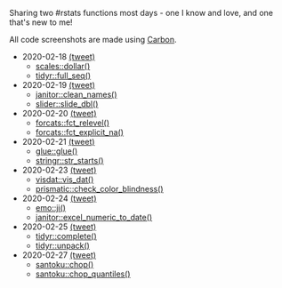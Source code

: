 Sharing two #rstats functions most days - one I know and love, and one that's new to me!

All code screenshots are made using [Carbon](https://carbon.now.sh/).

* 2020-02-18 [(tweet)](https://twitter.com/sharlagelfand/status/1229984121239285761)
    * [scales::dollar()](https://github.com/sharlagelfand/twofunctionsmostdays/tree/master/2020/02/18#scalesdollar---i-know-this-one)
    * [tidyr::full_seq()](https://github.com/sharlagelfand/twofunctionsmostdays/tree/master/2020/02/18#tidyrfull_seq---new-to-me)
* 2020-02-19 [(tweet)](https://twitter.com/sharlagelfand/status/1230213259736813569)
    * [janitor::clean_names()](https://github.com/sharlagelfand/twofunctionsmostdays/tree/master/2020/02/19#janitorclean_names---i-know-this-one)
    * [slider::slide_dbl()](https://github.com/sharlagelfand/twofunctionsmostdays/tree/master/2020/02/19#sliderslide_dbl---new-to-me)
* 2020-02-20 [(tweet)](https://twitter.com/sharlagelfand/status/1230546703645904896)
    * [forcats::fct_relevel()](https://github.com/sharlagelfand/twofunctionsmostdays/tree/master/2020/02/20#forcatsfct_relevel---i-know-this-one)
    * [forcats::fct_explicit_na()](https://github.com/sharlagelfand/twofunctionsmostdays/tree/master/2020/02/20#forcatsfct_explicit_na---new-to-me)
* 2020-02-21 [(tweet)]()
    * [glue::glue()](https://github.com/sharlagelfand/twofunctionsmostdays/tree/master/2020/02/21#glueglue---i-know-this-one)
    * [stringr::str_starts()](https://github.com/sharlagelfand/twofunctionsmostdays/tree/master/2020/02/21#stringrstr_starts---new-to-me)
* 2020-02-23 [(tweet)](https://twitter.com/sharlagelfand/status/1231657192316690432)
    * [visdat::vis_dat()](https://github.com/sharlagelfand/twofunctionsmostdays/tree/master/2020/02/23#visdatvis_dat---i-know-this-one)
    * [prismatic::check_color_blindness()](https://github.com/sharlagelfand/twofunctionsmostdays/tree/master/2020/02/23#prismaticcheck_color_blindness---new-to-me)
* 2020-02-24 [(tweet)](https://twitter.com/sharlagelfand/status/1232135187808563201)
    * [emo::ji()](https://github.com/sharlagelfand/twofunctionsmostdays/tree/master/2020/02/24#emoji---i-know-this-one)
    * [janitor::excel_numeric_to_date()](https://github.com/sharlagelfand/twofunctionsmostdays/tree/master/2020/02/24#janitorexcel_numeric_to_date---new-to-me)
* 2020-02-25 [(tweet)](https://twitter.com/sharlagelfand/status/1232369103425482756)
    * [tidyr::complete()](https://github.com/sharlagelfand/twofunctionsmostdays/tree/master/2020/02/25#tidyrcomplete---i-know-this-one)
    * [tidyr::unpack()](https://github.com/sharlagelfand/twofunctionsmostdays/tree/master/2020/02/25#tidyrunpack---new-to-me)
* 2020-02-27 [(tweet)](https://twitter.com/sharlagelfand/status/1233200851495329793)
    * [santoku::chop()](https://github.com/sharlagelfand/twofunctionsmostdays/tree/master/2020/02/27#santokuchop---i-know-this-one)
    * [santoku::chop_quantiles()](https://github.com/sharlagelfand/twofunctionsmostdays/tree/master/2020/02/27#santokuchop_quantiles---new-to-me)
